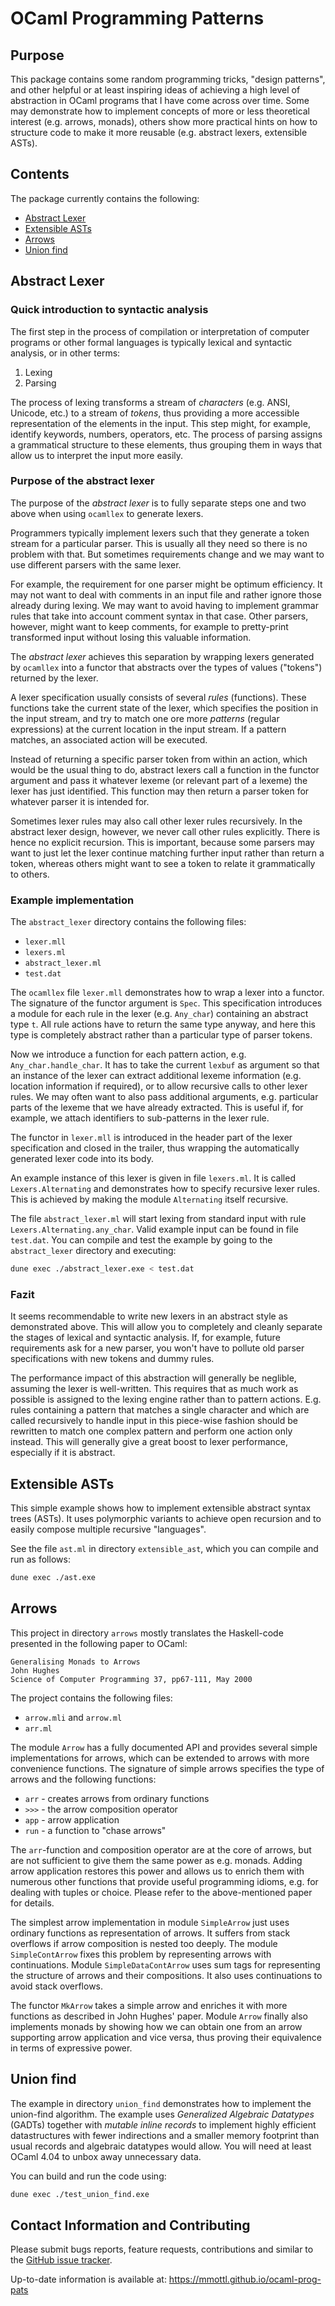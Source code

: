 # OCaml Programming Patterns

## Purpose

This package contains some random programming tricks, "design patterns",
and other helpful or at least inspiring ideas of achieving a high level of
abstraction in OCaml programs that I have come across over time. Some may
demonstrate how to implement concepts of more or less theoretical interest
(e.g. arrows, monads), others show more practical hints on how to structure
code to make it more reusable (e.g. abstract lexers, extensible ASTs).

## Contents

The package currently contains the following:

- [Abstract Lexer](#abstract-lexer)
- [Extensible ASTs](#extensible-asts)
- [Arrows](#arrows)
- [Union find](#union-find)

## Abstract Lexer

### Quick introduction to syntactic analysis

The first step in the process of compilation or interpretation of computer
programs or other formal languages is typically lexical and syntactic analysis,
or in other terms:

1. Lexing
2. Parsing

The process of lexing transforms a stream of _characters_ (e.g. ANSI,
Unicode, etc.) to a stream of _tokens_, thus providing a more accessible
representation of the elements in the input. This step might, for example,
identify keywords, numbers, operators, etc. The process of parsing assigns
a grammatical structure to these elements, thus grouping them in ways that
allow us to interpret the input more easily.

### Purpose of the abstract lexer

The purpose of the _abstract lexer_ is to fully separate steps one and two
above when using `ocamllex` to generate lexers.

Programmers typically implement lexers such that they generate a token
stream for a particular parser. This is usually all they need so there is
no problem with that. But sometimes requirements change and we may want to
use different parsers with the same lexer.

For example, the requirement for one parser might be optimum efficiency.
It may not want to deal with comments in an input file and rather ignore those
already during lexing. We may want to avoid having to implement grammar
rules that take into account comment syntax in that case. Other parsers,
however, might want to keep comments, for example to pretty-print transformed
input without losing this valuable information.

The _abstract lexer_ achieves this separation by wrapping lexers generated by
`ocamllex` into a functor that abstracts over the types of values ("tokens")
returned by the lexer.

A lexer specification usually consists of several _rules_ (functions).
These functions take the current state of the lexer, which specifies the
position in the input stream, and try to match one ore more _patterns_
(regular expressions) at the current location in the input stream. If a
pattern matches, an associated action will be executed.

Instead of returning a specific parser token from within an action, which
would be the usual thing to do, abstract lexers call a function in the
functor argument and pass it whatever lexeme (or relevant part of a lexeme)
the lexer has just identified. This function may then return a parser token
for whatever parser it is intended for.

Sometimes lexer rules may also call other lexer rules recursively. In the
abstract lexer design, however, we never call other rules explicitly.
There is hence no explicit recursion. This is important, because some
parsers may want to just let the lexer continue matching further input rather
than return a token, whereas others might want to see a token to relate it
grammatically to others.

### Example implementation

The `abstract_lexer` directory contains the following files:

- `lexer.mll`
- `lexers.ml`
- `abstract_lexer.ml`
- `test.dat`

The `ocamllex` file `lexer.mll` demonstrates how to wrap a lexer into a
functor. The signature of the functor argument is `Spec`. This specification
introduces a module for each rule in the lexer (e.g. `Any_char`) containing
an abstract type `t`. All rule actions have to return the same type anyway,
and here this type is completely abstract rather than a particular type of
parser tokens.

Now we introduce a function for each pattern action,
e.g. `Any_char.handle_char`. It has to take the current `lexbuf` as argument
so that an instance of the lexer can extract additional lexeme information
(e.g. location information if required), or to allow recursive calls to
other lexer rules. We may often want to also pass additional arguments,
e.g. particular parts of the lexeme that we have already extracted. This is
useful if, for example, we attach identifiers to sub-patterns in the lexer
rule.

The functor in `lexer.mll` is introduced in the header part of the lexer
specification and closed in the trailer, thus wrapping the automatically
generated lexer code into its body.

An example instance of this lexer is given in file `lexers.ml`. It is called
`Lexers.Alternating` and demonstrates how to specify recursive lexer rules.
This is achieved by making the module `Alternating` itself recursive.

The file `abstract_lexer.ml` will start lexing from standard input with rule
`Lexers.Alternating.any_char`. Valid example input can be found in
file `test.dat`. You can compile and test the example by going to the
`abstract_lexer` directory and executing:

```sh
dune exec ./abstract_lexer.exe < test.dat
```

### Fazit

It seems recommendable to write new lexers in an abstract style as demonstrated
above. This will allow you to completely and cleanly separate the stages
of lexical and syntactic analysis. If, for example, future requirements
ask for a new parser, you won't have to pollute old parser specifications
with new tokens and dummy rules.

The performance impact of this abstraction will generally be neglible,
assuming the lexer is well-written. This requires that as much work as
possible is assigned to the lexing engine rather than to pattern actions.
E.g. rules containing a pattern that matches a single character and which
are called recursively to handle input in this piece-wise fashion should be
rewritten to match one complex pattern and perform one action only instead.
This will generally give a great boost to lexer performance, especially if
it is abstract.

## Extensible ASTs

This simple example shows how to implement extensible abstract syntax trees
(ASTs). It uses polymorphic variants to achieve open recursion and to easily
compose multiple recursive "languages".

See the file `ast.ml` in directory `extensible_ast`, which you can compile
and run as follows:

```sh
dune exec ./ast.exe
```

## Arrows

This project in directory `arrows` mostly translates the Haskell-code
presented in the following paper to OCaml:

    Generalising Monads to Arrows
    John Hughes
    Science of Computer Programming 37, pp67-111, May 2000

The project contains the following files:

- `arrow.mli` and `arrow.ml`
- `arr.ml`

The module `Arrow` has a fully documented API and provides several simple
implementations for arrows, which can be extended to arrows with more
convenience functions. The signature of simple arrows specifies the type
of arrows and the following functions:

- `arr` - creates arrows from ordinary functions
- `>>>` - the arrow composition operator
- `app` - arrow application
- `run` - a function to "chase arrows"

The `arr`-function and composition operator are at the core of arrows, but
are not sufficient to give them the same power as e.g. monads. Adding arrow
application restores this power and allows us to enrich them with numerous
other functions that provide useful programming idioms, e.g. for dealing
with tuples or choice. Please refer to the above-mentioned paper for details.

The simplest arrow implementation in module `SimpleArrow` just uses ordinary
functions as representation of arrows. It suffers from stack overflows
if arrow composition is nested too deeply. The module `SimpleContArrow`
fixes this problem by representing arrows with continuations. Module
`SimpleDataContArrow` uses sum tags for representing the structure of arrows
and their compositions. It also uses continuations to avoid stack overflows.

The functor `MkArrow` takes a simple arrow and enriches it with more
functions as described in John Hughes' paper. Module `Arrow` finally also
implements monads by showing how we can obtain one from an arrow supporting
arrow application and vice versa, thus proving their equivalence in terms
of expressive power.

## Union find

The example in directory `union_find` demonstrates how to implement the
union-find algorithm. The example uses _Generalized Algebraic Datatypes_
(GADTs) together with _mutable inline records_ to implement highly efficient
datastructures with fewer indirections and a smaller memory footprint than
usual records and algebraic datatypes would allow. You will need at least
OCaml 4.04 to unbox away unnecessary data.

You can build and run the code using:

```sh
dune exec ./test_union_find.exe
```

## Contact Information and Contributing

Please submit bugs reports, feature requests, contributions and similar to
the [GitHub issue tracker](https://github.com/mmottl/ocaml-prog-pats/issues).

Up-to-date information is available at:
<https://mmottl.github.io/ocaml-prog-pats>
